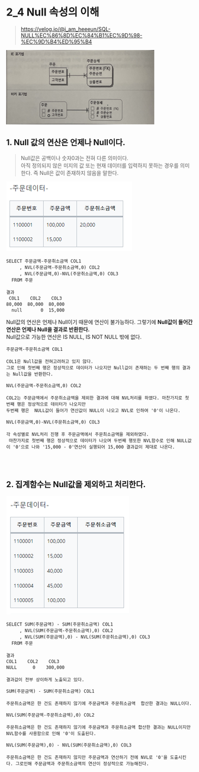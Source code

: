 # 2_4 Null 속성의 이해
>https://velog.io/@i_am_heeeun/SQL-NULL%EC%86%8D%EC%84%B1%EC%9D%98-%EC%9D%B4%ED%95%B4
<img src='../img/2. 데이터 모델과 SQL/data5_1.jpg' width='400' height='200'>

## 1. Null 값의 연산은 언제나 Null이다.

> Null값은 공백이나 숫자0과는 전혀 다른 의미이다. <br> 아직 정의되지 않은 미지의 값 또는 현재 데이터를 입력하지 못하는 경우를 의미한다. 즉 Null은 값이 존재하지 않음을 말한다.

![Alt text](image-21.png)

```
SELECT 주문금액-주문취소금액 COL1
	 , NVL(주문금액-주문취소금액,0) COL2
     , NVL(주문금액,0)-NVL(주문취소금액,0) COL3
  FROM 주문

결과
 COL1	 COL2	 COL3
80,000	80,000	80,000
  null       0	15,000

```

Null값의 연산은 언제나 Null이기 때문에 연산이 불가능하다.
그렇기에 <Strong> Null값이 들어간 연산은 언제나 Null을 결과로 반환한다. </Strong>
<BR>Null값으로 가능한 연산은 IS NULL, IS NOT NULL 밖에 없다.

```
주문금액-주문취소금액 COL1

COL1은 Null값을 전혀고려하고 있지 않다.
그로 인해 첫번째 행은 정상적으로 데이터가 나오지만 Null값이 존재하는 두 번째 행의 결과는 Null값을 반환한다.
```

```
NVL(주문금액-주문취소금액,0) COL2

COL2는 주문금액에서 주문취소금액을 제외한 결과에 대해 NVL처리를 하였다. 마찬가지로 첫번째 행은 정상적으로 데이터가 나오지만 
두번째 행은  NULL값이 들어가 연산값이 NULL이 나오고 NVL로 인하여 '0'이 나온다.
```

```
NVL(주문금액,0)-NVL(주문취소금액,0) COL3

각 속성별로 NVL처리 진행 후 주문금액에서 주문최소금액을 제외하였다.
 마찬가지로 첫번째 행은 정상적으로 데이터가 나오며 두번째 행또한 NVL함수로 인해 NULL값이 '0'으로 나와 '15,000 - 0'연산이 실행되어 15,000 결과값이 제대로 나온다.
```

<BR>
<BR>

## 2. 집계함수는 Null값을 제외하고 처리한다.

![Alt text](image-22.png)

```
SELECT SUM(주문금액) - SUM(주문취소금액) COL1
	 , NVL(SUM(주문금액-주문취소금액),0) COL2
     , NVL(SUM(주문금액),0) - NVL(SUM(주문취소금액),0) COL3
  FROM 주문

결과
COL1	COL2	COL3
NULL      0	   300,000

결과값이 전부 상이하게 노출되고 있다.
```

```
SUM(주문금액) - SUM(주문취소금액) COL1

주문취소금액은 한 건도 존재하지 않기에 주문금액과 주문취소금액  합산한 결과는 NULL이다.
```

```
NVL(SUM(주문금액-주문취소금액),0) COL2

주문취소금액은 한 건도 존재하지 않기에 주문금액과 주문취소금액 합산한 결과는 NULL이지만
NVL함수를 사용함으로 인해 '0'이 도출된다.
```

```
NVL(SUM(주문금액),0) - NVL(SUM(주문취소금액),0) COL3

주문취소금액은 한 건도 존재하지 않지만 주문금액과 연산하기 전에 NVL로 '0'을 도출시킨다. 그로인해 주문금액과 주문취소금액의 연산이 정상적으로 가능해진다.
```



